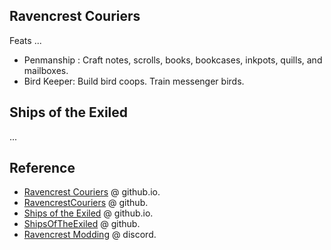 ## Ravencrest Couriers

Feats ...

- Penmanship : Craft notes, scrolls, books, bookcases, inkpots, quills, and mailboxes.
- Bird Keeper: Build bird coops. Train messenger birds.

## Ships of the Exiled

...

## Reference

- [Ravencrest Couriers](https://thraxerrrr.github.io/RavencrestCouriers/) @ github.io.
- [RavencrestCouriers](https://github.com/Thraxerrrr/RavencrestCouriers) @ github.
- [Ships of the Exiled](https://thraxerrrr.github.io/ShipsOfTheExiled) @ github.io.
- [ShipsOfTheExiled](https://github.com/Thraxerrrr/ShipsOfTheExiled) @ github.
- [Ravencrest Modding](https://discord.gg/FtWrKAZ) @ discord.
